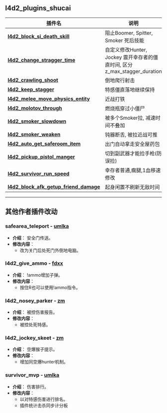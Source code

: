 ## l4d2_plugins_shucai

| 插件名                                                       | 说明                                                         |
| ------------------------------------------------------------ | ------------------------------------------------------------ |
| **[l4d2_block_si_death_skill](https://github.com/shucai520/l4d2_plugins_shucai/tree/main/l4d2_block_si_death_skill)** | 阻止Boomer, Spitter, Smoker 死后技能                         |
| **[l4d2_change_stragger_time](https://github.com/shucai520/l4d2_plugins_shucai/tree/main/l4d2_change_stragger_time)** | 自定义修改Hunter, Jockey 震开幸存者的僵直时间, 区分z_max_stagger_duration |
| **[l4d2_crawling_shoot](https://github.com/shucai520/l4d2_plugins_shucai/tree/main/l4d2_crawling_shoot)** | 倒地爬行射击                                                 |
| **[l4d2_keep_stagger](https://github.com/shucai520/l4d2_plugins_shucai/tree/main/l4d2_keep_stagger)** | 特感僵直落地继续保持                                         |
| **[l4d2_melee_move_physics_entity](https://github.com/shucai520/l4d2_plugins_shucai/tree/main/l4d2_melee_move_physics_entity)** | 近战打铁                                                     |
| **[l4d2_molotov_through](https://github.com/shucai520/l4d2_plugins_shucai/tree/main/l4d2_molotov_through)** | 燃烧瓶穿过小僵尸                                             |
| **[l4d2_smoker_slowdown](https://github.com/shucai520/l4d2_plugins_shucai/tree/main/l4d2_smoker_slowdown)** | 被多个Smoker拉, 减速时间不叠加                               |
| **[l4d2_smoker_weaken](https://github.com/shucai520/l4d2_plugins_shucai/tree/main/l4d2_smoker_weaken)** | 钝器断舌, 被拉近战可推                                       |
| [**l4d2_auto_get_saferoom_item**](https://github.com/shucai520/l4d2_plugins_shucai/tree/main/l4d2_auto_get_saferoom_item) | 出门自动拿走安全屋药包                                       |
| [**l4d2_pickup_pistol_manger**](https://github.com/shucai520/l4d2_plugins_shucai/tree/main/l4d2_pickup_pistol_manger) | 切到副武器才能捡手枪(防误捡)                                 |
| **[l4d2_survivor_run_speed](https://github.com/shucai520/l4d2_plugins_shucai/tree/main/l4d2_survivor_run_speed)** | 幸存者普通,瘸腿,1血移速修改                                  |
| [**l4d2_block_afk_getup_friend_damage**](https://github.com/shucai520/l4d2_plugins_shucai/tree/main/l4d2_block_afk_getup_friend_damage) | 起身闲置不刷新无敌时间                                       |

<hr/>

## 其他作者插件改动

### safearea_teleport - [umlka](https://github.com/umlka/l4d2/tree/main/safearea_teleport)
- **介绍**：
  安全门传送。
- **修改内容**：
  - 改为关门后处死门外倒地电脑。

### l4d2_give_ammo - [fdxx](https://github.com/fdxx/l4d2_plugins/blob/main/l4d2_give_ammo.sp)
- **介绍**：
  !ammo增加子弹。
- **修改内容**：
  - 按住R也可以使用!ammo指令。

### l4d2_nosey_parker - [zm](https://github.com/SirPlease/L4D2-Competitive-Rework/blob/master/addons/sourcemod/scripting/l4d2_nosey_parker.sp)
- **介绍**：
  被控伤害报告。
- **修改内容**：
  - 被控处死特感。

### l4d2_jockey_skeet - [zm](https://github.com/SirPlease/L4D2-Competitive-Rework/blob/master/addons/sourcemod/scripting/l4d2_jockey_skeet.sp)

- **介绍**：
  空爆猴子提示。
- **修改内容**：
  - 增加同空爆hunter机制。

### survivor_mvp - [umlka](https://github.com/umlka/l4d2/tree/main/survivor_mvp)

- **介绍**：
  伤害排行。
- **修改内容**：
  - 以对特感伤害进行排名。
  - 插件统计击杀同步计分板